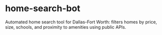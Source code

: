 # home-search-bot
Automated home search tool for Dallas-Fort Worth: filters homes by price, size, schools, and proximity to amenities using public APIs.

